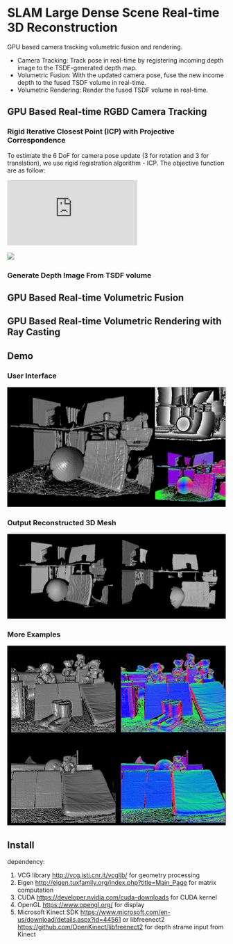 # SLAM Large Dense Scene Real-time 3D Reconstruction
GPU based camera tracking volumetric fusion and rendering.
* Camera Tracking: Track pose in real-time by registering incoming depth image to the TSDF-generated depth map. 
* Volumetric Fusion: With the updated camera pose, fuse the new income depth to the fused TSDF volume in real-time. 
* Volumetric Rendering: Render the fused TSDF volume in real-time.

## GPU Based Real-time RGBD Camera Tracking
### Rigid Iterative Closest Point (ICP) with Projective Correspondence 
To estimate the 6 DoF for camera pose update (3 for rotation and 3 for translation), we use rigid registration algorithm - ICP. The objective function are as follow:

![first equation](http://latex.codecogs.com/gif.latex?%5Cbold%7BT%7D_%7Bopt%7D%20%3D%20%5Carg%20min_%7B%5Cbold%7BT%7D%7D%5Csum_i%20%7B%5Cleft%20%5C%7C%28%5Cbold%7BT%7D%20%5Ccdot%20%5Cbold%7Bs%7D_%7Bi%7D%20-%20%5Cbold%7Bd%7D_%7Bi%7D%29%5Ccdot%20%5Cbold%7Bn%7D_i%20%7D%5C%7C_2)

![](<img align="center" width="100" height="100" src= demo/explain_ptp.png>)



### Generate Depth Image From TSDF volume



## GPU Based Real-time Volumetric Fusion

## GPU Based Real-time Volumetric Rendering with Ray Casting

## Demo
### User Interface
![UI](demo/SLAM_UI.png)
### Output Reconstructed 3D Mesh
![Mesh_Output](demo/SLAM_MeshOutput_1.png)
### More Examples
![More Example](demo/raycasting.png)

## Install
dependency: 
1. VCG library http://vcg.isti.cnr.it/vcglib/ for geometry processing
2. Eigen http://eigen.tuxfamily.org/index.php?title=Main_Page for matrix computation
3. CUDA https://developer.nvidia.com/cuda-downloads for CUDA kernel
4. OpenGL https://www.opengl.org/ for display
5. Microsoft Kinect SDK https://www.microsoft.com/en-us/download/details.aspx?id=44561 
   or libfreenect2 https://github.com/OpenKinect/libfreenect2 for depth strame input from Kinect



